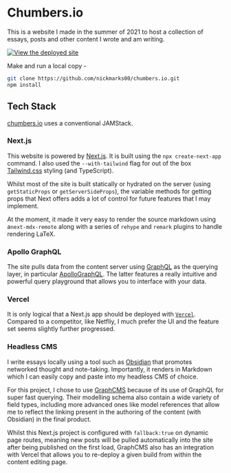 # Chumbers.io

This is a website I made in the summer of 2021 to host a collection of essays, posts and other content I wrote and am writing.

[![View the deployed site](https://developer.stackblitz.com/img/open_in_stackblitz.svg)](https://chumbers.io)

Make and run a local copy -

```bash
git clone https://github.com/nickmarks00/chumbers.io.git
npm install
```

## Tech Stack

[chumbers.io](https://chumbers.io) uses a conventional JAMStack.

### Next.js

This website is powered by [Next.js](https://nextjs.org). It is built using the `npx create-next-app` command. I also used the `--with-tailwind` flag for out of the box [Tailwind.css](https://tailwindcss.com) styling (and TypeScript).

Whilst most of the site is built statically or hydrated on the server (using `getStaticProps` or `getServerSideProps`), the variable methods for getting props that Next offers adds a lot of control for future features that I may implement.

At the moment, it made it very easy to render the source markdown using a`next-mdx-remote` along with a series of `rehype` and `remark` plugins to handle rendering LaTeX.

### Apollo GraphQL

The site pulls data from the content server using [GraphQL](https://graphql.com) as the querying layer, in particular [ApolloGraphQL](https://apollographql.com). The latter features a really intuitive and powerful query playground that allows you to interface with your data.

### Vercel

It is only logical that a Next.js app should be deployed with [`Vercel`](https://vercel.com). Compared to a competitor, like Netfliy, I much prefer the UI and the feature set seems slightly further progressed.

### Headless CMS

I write essays locally using a tool such as [Obsidian](https://obsidian.md) that promotes networked thought and note-taking. Importantly, it renders in Markdown which I can easily copy and paste into my headless CMS of choice.

For this project, I chose to use [GraphCMS](https://graphcms.com) because of its use of GraphQL for super fast querying. Their modelling schema also contain a wide variety of field types, including more advanced ones like model references that allow me to reflect the linking present in the authoring of the content (with Obsidian) in the final product.

Whilst this Next.js project is configured with `fallback:true` on dynamic page routes, meaning new posts will be pulled automatically into the site after being published on the first load, GraphCMS also has an integration with Vercel that allows you to re-deploy a given build from within the content editing page.
